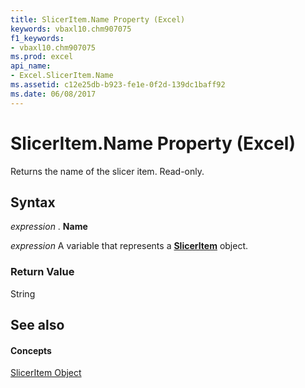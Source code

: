 ```yaml
---
title: SlicerItem.Name Property (Excel)
keywords: vbaxl10.chm907075
f1_keywords:
- vbaxl10.chm907075
ms.prod: excel
api_name:
- Excel.SlicerItem.Name
ms.assetid: c12e25db-b923-fe1e-0f2d-139dc1baff92
ms.date: 06/08/2017
---
```



# SlicerItem.Name Property (Excel)

Returns the name of the slicer item. Read-only.


## Syntax

 _expression_ . **Name**

 _expression_ A variable that represents a **[SlicerItem](Excel.SlicerItem.md)** object.


### Return Value

String


## See also


#### Concepts


[SlicerItem Object](Excel.SlicerItem.md)

